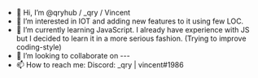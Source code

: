 - 👋 Hi, I’m @qryhub / _qry / Vincent
- 👀 I’m interested in IOT and adding new features to it using few LOC.
- 🌱 I’m currently learning JavaScript. I already have experience with JS but I decided to learn it in a more serious fashion. (Trying to improve coding-style)
- 💞️ I’m looking to collaborate on ---
- 📫 How to reach me: Discord: _qry | vincent#1986
